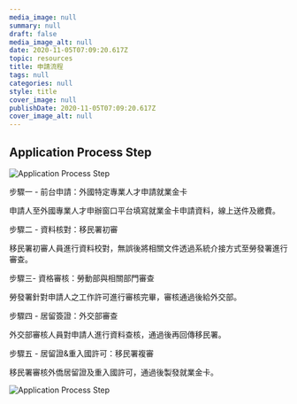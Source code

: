 ```yaml
---
media_image: null
summary: null
draft: false
media_image_alt: null
date: 2020-11-05T07:09:20.617Z
topic: resources
title: 申請流程
tags: null
categories: null
style: title
cover_image: null
publishDate: 2020-11-05T07:09:20.617Z
cover_image_alt: null
---
```


## Application Process Step

![Application Process Step](/cms-uploads/流程圖-03.png 'Application Process Step')

步驟一 - 前台申請：外國特定專業人才申請就業金卡

申請人至外國專業人才申辦窗口平台填寫就業金卡申請資料，線上送件及繳費。

步驟二 - 資料核對：移民署初審

移民署初審人員進行資料校對，無誤後將相關文件透過系統介接方式至勞發署進行審查。

步驟三- 資格審核：勞動部與相關部門審查

勞發署針對申請人之工作許可進行審核完畢，審核通過後給外交部。

步驟四 - 居留簽證：外交部審查

外交部審核人員對申請人進行資料查核，通過後再回傳移民署。

步驟五 - 居留證&重入國許可：移民署複審

移民署審核外僑居留證及重入國許可，通過後製發就業金卡。

![Application Process Step](/cms-uploads/流程圖-02.jpg 'Application Process Step')
